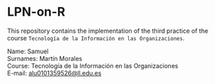 # LPN-on-R
This repository contains the implementation of the third practice of the course `Tecnología de la Información en las Organizaciones`.

Name: Samuel\
Surnames: Martín Morales\
Course: Tecnología de la Información en las Organizaciones\
E-mail: alu0101359526@ll.edu.es
